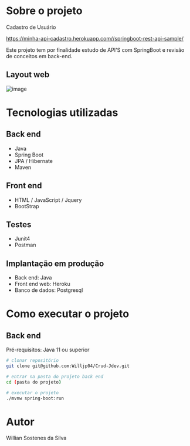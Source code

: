 # Sobre o projeto

Cadastro de Usuário

https://minha-api-cadastro.herokuapp.com//springboot-rest-api-sample/

Este projeto tem por finalidade estudo de API'S com SpringBoot e revisão de conceitos em back-end.

## Layout web
![image](https://user-images.githubusercontent.com/70326086/176611588-de94f6d2-c4aa-4e42-8942-75a83d0c549d.png)



# Tecnologias utilizadas
## Back end
- Java
- Spring Boot
- JPA / Hibernate
- Maven
## Front end
- HTML / JavaScript / Jquery
- BootStrap

## Testes
- Junit4
- Postman

## Implantação em produção
- Back end: Java
- Front end web: Heroku
- Banco de dados: Postgresql

# Como executar o projeto

## Back end
Pré-requisitos: Java 11 ou superior

```bash
# clonar repositório
git clone git@github.com:Willjp04/Crud-Jdev.git

# entrar na pasta do projeto back end
cd (pasta do projeto)

# executar o projeto
./mvnw spring-boot:run
```


# Autor

Willian Sostenes da Silva



 

